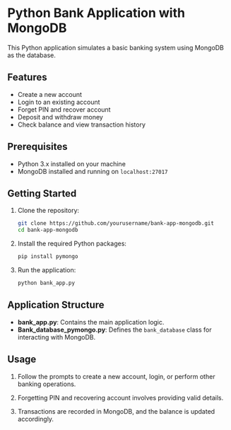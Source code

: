 # Python Bank Application with MongoDB

This Python application simulates a basic banking system using MongoDB as the database.

## Features

- Create a new account
- Login to an existing account
- Forget PIN and recover account
- Deposit and withdraw money
- Check balance and view transaction history

## Prerequisites

- Python 3.x installed on your machine
- MongoDB installed and running on `localhost:27017`

## Getting Started

1. Clone the repository:

    ```bash
    git clone https://github.com/yourusername/bank-app-mongodb.git
    cd bank-app-mongodb
    ```

2. Install the required Python packages:

    ```bash
    pip install pymongo
    ```

3. Run the application:

    ```bash
    python bank_app.py
    ```

## Application Structure

- **bank_app.py**: Contains the main application logic.
- **Bank_database_pymongo.py**: Defines the `bank_database` class for interacting with MongoDB.

## Usage

1. Follow the prompts to create a new account, login, or perform other banking operations.

2. Forgetting PIN and recovering account involves providing valid details.

3. Transactions are recorded in MongoDB, and the balance is updated accordingly.




